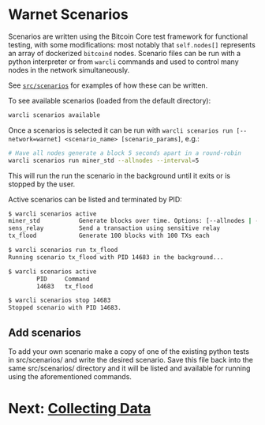 # Warnet Scenarios

Scenarios are written using the Bitcoin Core test framework for functional testing,
with some modifications: most notably that `self.nodes[]` represents an array of
dockerized `bitcoind` nodes. Scenario files can be run with a python interpreter
or from `warcli` commands and used to control many nodes in the network simultaneously.

See [`src/scenarios`](../src/scenarios) for examples of how these can be written.

To see available scenarios (loaded from the default directory):

```bash
warcli scenarios available
```

Once a scenarios is selected it can be run with `warcli scenarios run [--network=warnet] <scenario_name> [scenario_params]`, e.g.:

```bash
# Have all nodes generate a block 5 seconds apart in a round-robin
warcli scenarios run miner_std --allnodes --interval=5
```

This will run the run the scenario in the background until it exits or is stopped by the user.

Active scenarios can be listed and terminated by PID:

```bash
$ warcli scenarios active
miner_std           Generate blocks over time. Options: [--allnodes | --interval=<number>]
sens_relay          Send a transaction using sensitive relay
tx_flood            Generate 100 blocks with 100 TXs each

$ warcli scenarios run tx_flood
Running scenario tx_flood with PID 14683 in the background...

$ warcli scenarios active
        PID     Command                                                          Network   Active
        14683   tx_flood                                                         warnet    True

$ warcli scenarios stop 14683
Stopped scenario with PID 14683.
```

## Add scenarios

To add your own scenario make a copy of one of the existing python tests in src/scenarios/ and write the desired scenario.
Save this file back into the same src/scenarios/ directory and it will be listed and available for running using the aforementioned commands.

# Next: [Collecting Data](data.md)
